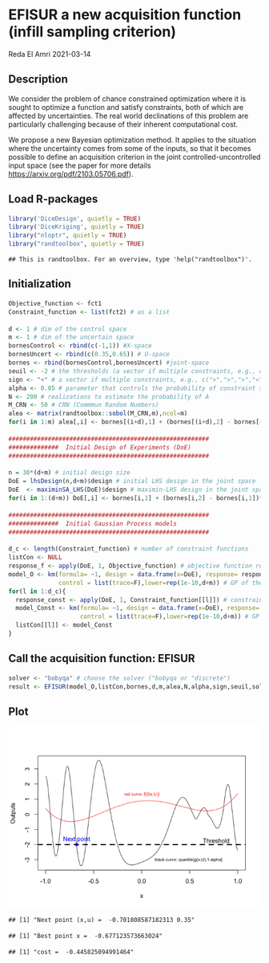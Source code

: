 EFISUR a new acquisition function (infill sampling criterion)
================
Reda El Amri
2021-03-14

## Description

We consider the problem of chance constrained optimization where it is
sought to optimize a function and satisfy constraints, both of which are
affected by uncertainties. The real world declinations of this problem
are particularly challenging because of their inherent computational
cost.

We propose a new Bayesian optimization method. It applies to the
situation where the uncertainty comes from some of the inputs, so that
it becomes possible to define an acquisition criterion in the joint
controlled-uncontrolled input space (see the paper for more details
<https://arxiv.org/pdf/2103.05706.pdf>).

## Load R-packages

``` r
library('DiceDesign', quietly = TRUE)
library('DiceKriging', quietly = TRUE)
library("nloptr", quietly = TRUE)
library("randtoolbox", quietly = TRUE)
```

    ## This is randtoolbox. For an overview, type 'help("randtoolbox")'.

## Initialization

``` r
Objective_function <- fct1
Constraint_function <- list(fct2) # as a list

d <- 1 # dim of the control space
m <- 1 # dim of the uncertain space
bornesControl <- rbind(c(-1,1)) #X-space
bornesUncert <- rbind(c(0.35,0.65)) # U-space
bornes <- rbind(bornesControl,bornesUncert) #joint-space
seuil <- -2 # the thresholds (a vector if multiple constraints, e.g., c(3,4,6,9))
sign <- "<" # a vector if multiple constraints, e.g., c(">",">",">","<","<")
alpha <- 0.05 # parameter that controls the probability of constraint satisfaction
N <- 200 # realizations to estimate the probability of A
M_CRN <- 50 # CRN (Commmun Random Numbers)
alea <- matrix(randtoolbox::sobol(M_CRN,m),ncol=m)
for(i in 1:m) alea[,i] <- bornes[(i+d),1] + (bornes[(i+d),2] - bornes[(i+d),1])*alea[,i]

########################################################
##############  Initial Design of Experiments (DoE)
########################################################

n = 30*(d+m) # initial design size
DoE = lhsDesign(n,d+m)$design # initial LHS design in the joint space
DoE  <- maximinSA_LHS(DoE)$design # maximin-LHS design in the joint space
for(i in 1:(d+m)) DoE[,i] <- bornes[i,1] + (bornes[i,2] - bornes[i,1])*DoE[,i]

########################################################
##############  Initial Gaussian Process models
########################################################
 
d_c <- length(Constraint_function) # number of constraint functions
listCon <- NULL
response_f <- apply(DoE, 1, Objective_function) # objective function responses f(x,u)
model_O <- km(formula= ~1, design = data.frame(x=DoE), response= response_f,estim.method="LOO",
              control = list(trace=F),lower=rep(1e-10,d+m)) # GP of the objective function
for(l in 1:d_c){
  response_const <- apply(DoE, 1, Constraint_function[[l]]) # constraint function responses g(x,u)
  model_Const <- km(formula= ~1, design = data.frame(x=DoE), response= response_const,estim.method="LOO",
                    control = list(trace=F),lower=rep(1e-10,d+m)) # GP of the constraint functions
  listCon[[l]] <- model_Const
}
```

## Call the acquisition function: EFISUR

``` r
solver <- "bobyqa" # choose the solver ("bobyqa or "discrete")
result <- EFISUR(model_O,listCon,bornes,d,m,alea,N,alpha,sign,seuil,solver)
```

## Plot

![](Readme_files/figure-gfm/unnamed-chunk-5-1.png)<!-- -->

    ## [1] "Next point (x,u) =  -0.701808587182313 0.35"

    ## [1] "Best point x =  -0.677123573663024"

    ## [1] "cost =  -0.445825094991464"
